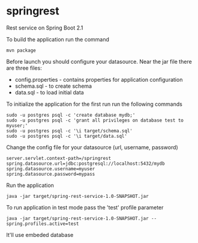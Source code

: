 # springrest

Rest service on Spring Boot 2.1

To build the application run the command 
```
mvn package
```

Before launch you should configure your datasource. Near the jar file there are three files:
* config.properties - contains properties for application configuration
* schema.sql - to create schema
* data.sql - to load initial data


To initialize the application for the first run run the following commands
```
sudo -u postgres psql -c 'create database mydb;'
sudo -u postgres psql -c 'grant all privileges on database test to myuser;'
sudo -u postgres psql -c '\i target/schema.sql'
sudo -u postgres psql -c '\i target/data.sql'   
```

Change the config file for your datasource (url, username, password)
```
server.servlet.context-path=/springrest
spring.datasource.url=jdbc:postgresql://localhost:5432/mydb
spring.datasource.username=myuser
spring.datasource.password=mypass
```
Run the application
```
java -jar target/spring-rest-service-1.0-SNAPSHOT.jar  
```

To run application in test mode pass the 'test' profile parameter
```
java -jar target/spring-rest-service-1.0-SNAPSHOT.jar --spring.profiles.active=test
```
It'll use embeded database

